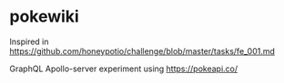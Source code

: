 # pokewiki

Inspired in <https://github.com/honeypotio/challenge/blob/master/tasks/fe_001.md>

GraphQL Apollo-server experiment using https://pokeapi.co/
